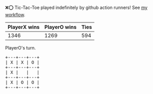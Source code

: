 :x::o: Tic-Tac-Toe played indefinitely by github action runners! See [my workflow](.github/workflows/play.yaml).

|PlayerX wins|PlayerO wins|Ties|
|-|-|-|
|1346|1269|594|

PlayerO's turn.

<pre>
+---+---+---+
| X | X | O |
+---+---+---+
| X |   |   |
+---+---+---+
| X | O | O |
+---+---+---+
</pre>